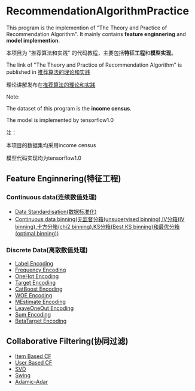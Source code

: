 # RecommendationAlgorithmPractice
This program is the implemention of "The Theory and Practice of Recommendation Algorithm". It mainly contains 
**feature enginnering** and **model implemention**. 

本项目为 "推荐算法和实践" 的代码教程，主要包括**特征工程**和**模型实现**。

The link of "The Theory and Practice of Recommendation Algorithm" is published in [推荐算法的理论和实践](https://www.zhihu.com/people/tang-ai-3-14/posts)


理论讲解发布在[推荐算法的理论和实践](https://www.zhihu.com/people/tang-ai-3-14/posts)

Note: 

The dataset of this program is the **income census**.

The model is implemented by tensorflow1.0

注：

本项目的数据集均采用income census

模型代码实现均为tensorflow1.0



## Feature Enginnering(特征工程)
### Continuous data(连续数值处理)
* [Data Standardisation(数据标准化)](https://github.com/tomtang110/RecommendationAlgorithmPractice/blob/main/FeatureEnginnering/ContinuousFeature.ipynb)
* [Continuous data binning(无监督分箱(unsupervised binning),IV分箱(IV binning),卡方分箱(chi2 binning),KS分箱(Best KS binning)和最优分箱(optimal binning))](https://github.com/tomtang110/RecommendationAlgorithmPractice/blob/main/FeatureEnginnering/ContinuousFeature.ipynb)
### Discrete Data(离散数值处理)
* [Label Encoding](https://github.com/tomtang110/RecommendationAlgorithmPractice/blob/main/FeatureEnginnering/DiscreteFeature.ipynb)
* [Frequency Encoding](https://github.com/tomtang110/RecommendationAlgorithmPractice/blob/main/FeatureEnginnering/DiscreteFeature.ipynb)
* [OneHot Encoding](https://github.com/tomtang110/RecommendationAlgorithmPractice/blob/main/FeatureEnginnering/DiscreteFeature.ipynb)
* [Target Encoding](https://github.com/tomtang110/RecommendationAlgorithmPractice/blob/main/FeatureEnginnering/DiscreteFeature.ipynb)
* [CatBoost Encoding](https://github.com/tomtang110/RecommendationAlgorithmPractice/blob/main/FeatureEnginnering/DiscreteFeature.ipynb)
* [WOE Encoding](https://github.com/tomtang110/RecommendationAlgorithmPractice/blob/main/FeatureEnginnering/DiscreteFeature.ipynb)
* [MEstimate Encoding](https://github.com/tomtang110/RecommendationAlgorithmPractice/blob/main/FeatureEnginnering/DiscreteFeature.ipynb)
* [LeaveOneOut Encoding](https://github.com/tomtang110/RecommendationAlgorithmPractice/blob/main/FeatureEnginnering/DiscreteFeature.ipynb)
* [Sum Encoding](https://github.com/tomtang110/RecommendationAlgorithmPractice/blob/main/FeatureEnginnering/DiscreteFeature.ipynb)
* [BetaTarget Encoding](https://github.com/tomtang110/RecommendationAlgorithmPractice/blob/main/FeatureEnginnering/DiscreteFeature.ipynb)

## Collaborative Filtering(协同过滤)

* [Item Based CF]()
* [User Based CF]()
* [SVD]()
* [Swing]()
* [Adamic-Adar]()







